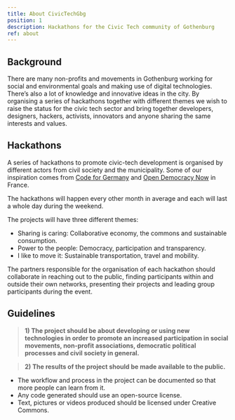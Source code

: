 ```yaml
---
title: About CivicTechGbg
position: 1
description: Hackathons for the Civic Tech community of Gothenburg
ref: about
---
```


## Background
There are many non-profits and movements in Gothenburg working for social and environmental goals and making use of digital technologies. There’s also a lot of knowledge and innovative ideas in the city. By organising a series of hackathons together with different themes we wish to raise the status for the civic tech sector and bring together developers, designers, hackers, activists, innovators and anyone sharing the same interests and values.

## Hackathons
A series of hackathons to promote civic-tech development is organised by different actors from civil society and the municipality. Some of our inspiration comes from [Code for Germany](https://codefor.de/en/) and [Open Democracy Now](http://opendemocracynow.net/) in France.

The hackathons will happen every other month in average and each will last a whole day during the weekend.

The projects will have three different themes:
* Sharing is caring: Collaborative economy, the commons and sustainable consumption.
* Power to the people: Democracy, participation and transparency.
* I like to move it: Sustainable transportation, travel and mobility.

The partners responsible for the organisation of each hackathon should collaborate in reaching out to the public, finding participants within and outside their own networks, presenting their projects and leading group participants during the event.

## Guidelines

> **1) The project should be about developing or using new technologies in order to promote an increased participation in social movements, non-profit associations, democratic political processes and civil society in general.**

> **2) The results of the project should be made available to the public.**

* The workflow and process in the project can be documented so that more people can learn from it.
* Any code generated should use an open-source license.
* Text, pictures or videos produced should be licensed under Creative Commons.
